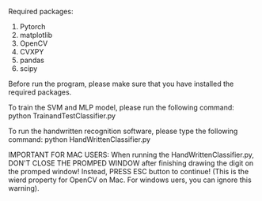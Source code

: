 Required packages:
1. Pytorch
2. matplotlib
3. OpenCV
4. CVXPY
5. pandas
6. scipy

Before run the program, please make sure that you have installed the required packages.

To train the SVM and MLP model, please run the following command:
python TrainandTestClassifier.py

To run the handwritten recognition software, please type the following command:
python HandWrittenClassifier.py

IMPORTANT FOR MAC USERS: When running the HandWrittenClassifier.py, DON'T CLOSE THE PROMPED WINDOW after finishing drawing the digit on the promped window! Instead, PRESS ESC button to continue! 
(This is the wierd property for OpenCV on Mac. For windows uers, you can ignore this warning).
